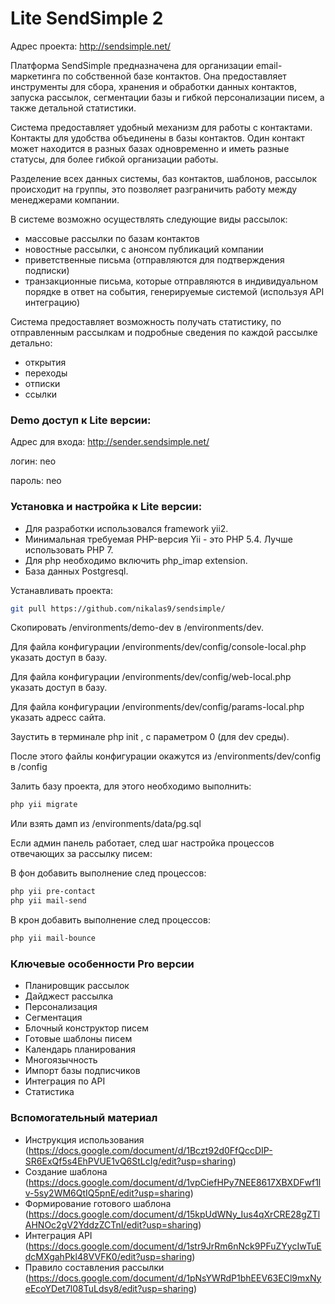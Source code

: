 # Lite SendSimple 2

Адрес проекта: http://sendsimple.net/

Платформа SendSimple предназначена для организации email-маркетинга по собственной базе контактов. Она предоставляет инструменты для сбора, хранения и обработки данных контактов, запуска рассылок, сегментации базы и гибкой персонализации писем, а также детальной статистики.

Система предоставляет удобный механизм для работы с контактами. Контакты для удобства объединены в базы контактов. Один контакт может находится в разных базах одновременно и иметь разные статусы, для более гибкой организации работы.

Разделение всех данных системы, баз контактов, шаблонов, рассылок происходит на группы, это позволяет разграничить работу между менеджерами компании.

В системе возможно осуществлять следующие виды рассылок:
- массовые рассылки по базам контактов
- новостные рассылки, с анонсом публикаций компании
- приветственные письма (отправляются для подтверждения подписки)
- транзакционные письма, которые отправляются в индивидуальном порядке в ответ на события, генерируемые системой (используя API интеграцию)

Система предоставляет возможность получать статистику,
по отправленным рассылкам и подробные сведения по каждой рассылке детально:
- открытия
- переходы
- отписки
- ссылки


### Demo доступ к Lite версии: 
 
 Адрес для входа: http://sender.sendsimple.net/

 логин: neo
 
 пароль: neo


### Установка и настройка к Lite версии:

- Для разработки использовался framework yii2.
- Минимальная требуемая PHP-версия Yii - это PHP 5.4. Лучше использовать PHP 7.
- Для php необходимо включить php_imap extension.
- База данных Postgresql.

Устанавливать проекта:
```bash
git pull https://github.com/nikalas9/sendsimple/
```
Скопировать /environments/demo-dev в /environments/dev.

Для файла конфигурации /environments/dev/config/console-local.php указать доступ в базу.

Для файла конфигурации /environments/dev/config/web-local.php указать доступ в базу.

Для файла конфигурации /environments/dev/config/params-local.php указать адресс сайта.

Заустить в терминале php init , с параметром 0 (для dev среды).

После этого файлы конфигурации окажутся из /environments/dev/config в /config

Залить базу проекта, для этого необходимо выполнить:

```bash
php yii migrate
```

Или взять дамп из /environments/data/pg.sql

Если админ панель работает, след шаг настройка процессов отвечающих за рассылку писем:

В фон добавить выполнение след процессов:
```bash
php yii pre-contact
php yii mail-send
```
В крон добавить выполнение след процессов:
```bash
php yii mail-bounce
```


### Ключевые особенности Pro версии 

- Планировщик рассылок
- Дайджест рассылка
- Персонализация
- Сегментация
- Блочный конструктор писем
- Готовые шаблоны писем
- Календарь планирования
- Многоязычность
- Импорт базы подписчиков
- Интеграция по API
- Статистика


### Вспомогательный материал

- Инструкция использования (https://docs.google.com/document/d/1Bczt92d0FfQccDIP-SR6ExQf5s4EhPVUE1vQ6StLcIg/edit?usp=sharing)
- Создание шаблона (https://docs.google.com/document/d/1vpCiefHPy7NEE8617XBXDFwf1lv-5sy2WM6QtIQ5pnE/edit?usp=sharing)
- Формирование готового шаблона (https://docs.google.com/document/d/15kpUdWNy_Ius4qXrCRE28gZTlAHNOc2gV2YddzZCTnI/edit?usp=sharing)
- Интеграция API (https://docs.google.com/document/d/1str9JrRm6nNck9PFuZYycIwTuEdcMXgahPkl48VVFK0/edit?usp=sharing)
- Правило составления рассылки (https://docs.google.com/document/d/1pNsYWRdP1bhEEV63ECl9mxNyeEcoYDet7l08TuLdsy8/edit?usp=sharing)


